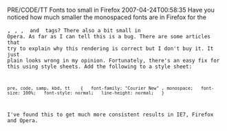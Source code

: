 PRE/CODE/TT Fonts too small in Firefox
2007-04-24T00:58:35
Have you noticed how much smaller the monospaced fonts are in Firefox for the <pre>, <code>, <tt>, <samp> and <kbd> tags? There also a bit small in Opera. As far as I can tell this is a bug. There are some articles that try to explain why this rendering is correct but I don't buy it. It just plain looks wrong in my opinion. Fortunately, there's an easy fix for this using style sheets. Add the following to a style sheet:

`pre, code, samp, kbd, tt   
{  
font-family: "Courier New" , monospace;  
font-size: 100%;  
font-style: normal;  
line-height: normal;  
}`

I've found this to get much more consistent results in IE7, Firefox and Opera.
